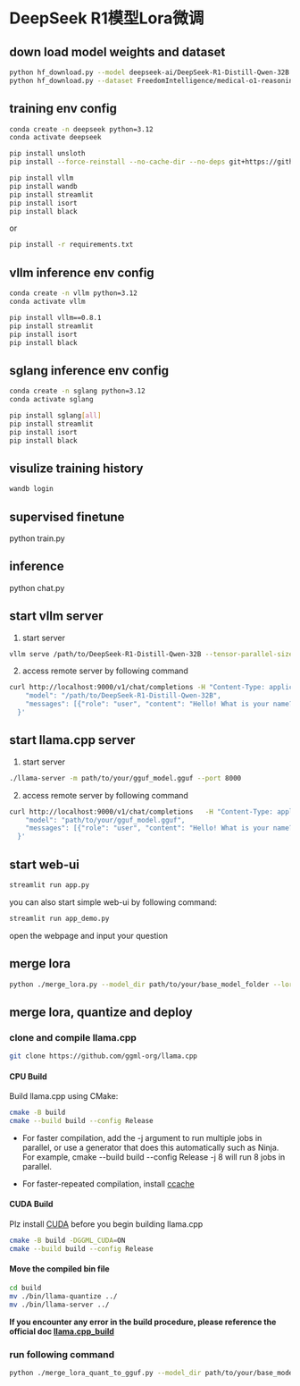 # DeepSeek R1模型Lora微调

## down load model weights and dataset
```bash
python hf_download.py --model deepseek-ai/DeepSeek-R1-Distill-Qwen-32B --save_dir ./models
python hf_download.py --dataset FreedomIntelligence/medical-o1-reasoning-SFT --save_dir ./data
```

## training env config
```bash
conda create -n deepseek python=3.12
conda activate deepseek

pip install unsloth
pip install --force-reinstall --no-cache-dir --no-deps git+https://github.com/unslothai/unsloth.git

pip install vllm
pip install wandb
pip install streamlit
pip install isort
pip install black
```
or
```bash
pip install -r requirements.txt
```

## vllm inference env config
```bash
conda create -n vllm python=3.12
conda activate vllm

pip install vllm==0.8.1
pip install streamlit
pip install isort
pip install black
```

## sglang inference env config
```bash
conda create -n sglang python=3.12
conda activate sglang

pip install sglang[all]
pip install streamlit
pip install isort
pip install black
```

## visulize training history
```bash
wandb login
```

## supervised finetune
python train.py

## inference
python chat.py

## start vllm server
1. start server
```bash
vllm serve /path/to/DeepSeek-R1-Distill-Qwen-32B --tensor-parallel-size 1 --max-model-len 32768 --enforce-eager
```

2. access remote server by following command
```bash
curl http://localhost:9000/v1/chat/completions -H "Content-Type: application/json" -d '{
    "model": "/path/to/DeepSeek-R1-Distill-Qwen-32B",
    "messages": [{"role": "user", "content": "Hello! What is your name?"}]
  }'
```

## start llama.cpp server
1. start server
```bash
./llama-server -m path/to/your/gguf_model.gguf --port 8000
```

2. access remote server by following command
```bash
curl http://localhost:9000/v1/chat/completions   -H "Content-Type: application/json"   -d '{
    "model": "path/to/your/gguf_model.gguf",
    "messages": [{"role": "user", "content": "Hello! What is your name?"}]
  }'
```

## start web-ui
```bash
streamlit run app.py
```
you can also start simple web-ui by following command:
```bash
streamlit run app_demo.py
```

open the webpage and input your question

## merge lora
```bash
python ./merge_lora.py --model_dir path/to/your/base_model_folder --lora_adapter_dir path/to/your/lora_adapter_folder --max_seq_length 32768 --torch_dtype auto --save_model_dir /path/to/your/lora_mergerd_model_folder --save_method merged_16bit
```

## merge lora, quantize and deploy
### clone and compile llama.cpp
```bash
git clone https://github.com/ggml-org/llama.cpp
```
#### CPU Build
Build llama.cpp using CMake:
```bash
cmake -B build
cmake --build build --config Release
```
- For faster compilation, add the -j argument to run multiple jobs in parallel, or use a generator that does this automatically such as Ninja. For example, cmake --build build --config Release -j 8 will run 8 jobs in parallel.

- For faster-repeated compilation, install [ccache](https://ccache.dev/)

#### CUDA Build
Plz install [CUDA](https://developer.nvidia.com/cuda-toolkit) before you begin building llama.cpp
```bash
cmake -B build -DGGML_CUDA=ON
cmake --build build --config Release
```
#### Move the compiled bin file
```bash
cd build
mv ./bin/llama-quantize ../
mv ./bin/llama-server ../
```

**If you encounter any error in the build procedure, please reference the official doc [llama.cpp_build](https://github.com/ggml-org/llama.cpp/blob/master/docs/build.md)**

### run following command
```bash
python ./merge_lora_quant_to_gguf.py --model_dir path/to/your/base_model_folder --lora_adapter_dir path/to/your/lora_adapter_folder --max_seq_length 32768 --torch_dtype auto --save_quant_model_dir /path/to/your/lora_mergerd_quant_model_folder --quantization_method q4_k_m
```
